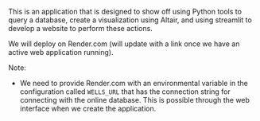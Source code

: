 This is an application that is designed to show off using Python tools to query a database, create a visualization using Altair, and using streamlit to develop a website to perform these actions.  

We will deploy on Render.com (will update with a link once we have an active web application running). 

Note:  
*  We need to provide Render.com with an environmental variable in the configuration called `WELLS_URL` that has the connection string for connecting with the online database.  This is possible through the web interface when we create the application.

